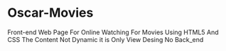 # Oscar-Movies
Front-end Web Page For Online Watching For Movies Using HTML5 And CSS 
The Content Not Dynamic it is Only View Desing No Back_end
